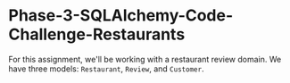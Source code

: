# Phase-3-SQLAlchemy-Code-Challenge-Restaurants
For this assignment, we'll be working with a restaurant review domain.  We have three models: `Restaurant`, `Review`, and `Customer`.
